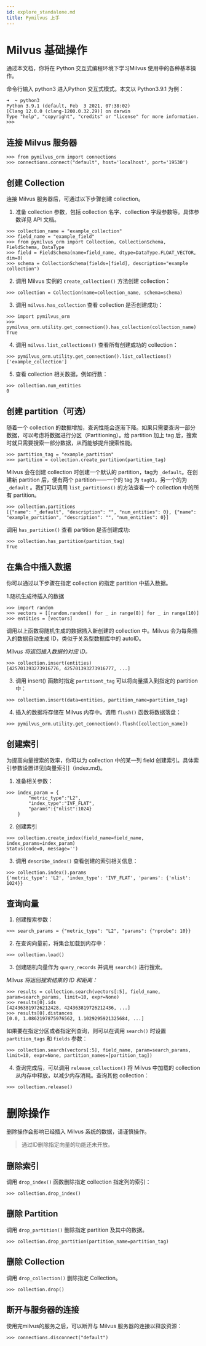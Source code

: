 ```yaml
---
id: explore_standalone.md
title: Pymilvus 上手
---
```


# Milvus 基础操作
通过本文档，你将在 Python 交互式编程环境下学习Milvus 使用中的各种基本操作。

命令行输入 python3 进入Python 交互式模式。本文以 Python3.9.1 为例：

```
➜  ~ python3
Python 3.9.1 (default, Feb  3 2021, 07:38:02)
[Clang 12.0.0 (clang-1200.0.32.29)] on darwin
Type "help", "copyright", "credits" or "license" for more information.
>>>
```
## 连接 Milvus 服务器

```
>>> from pymilvus_orm import connections
>>> connections.connect("default", host='localhost', port='19530')
```
## 创建 Collection
连接 Milvus 服务器后，可通过以下步骤创建 collection。

1. 准备 collection 参数，包括 collection 名字、collection 字段参数等。具体参数详见 API 文档。

```
>>> collection_name = "example_collection"
>>> field_name = "example_field"
>>> from pymilvus_orm import Collection, CollectionSchema, FieldSchema, DataType
>>> field = FieldSchema(name=field_name, dtype=DataType.FLOAT_VECTOR, dim=8)
>>> schema = CollectionSchema(fields=[field], description="example collection")
```
2. 调用 Milvus 实例的 `create_collection()` 方法创建 collection：

```
>>> collection = Collection(name=collection_name, schema=schema)
```
3. 调用 `milvus.has_collection` 查看 collection 是否创建成功：

```
>>> import pymilvus_orm
>>> pymilvus_orm.utility.get_connection().has_collection(collection_name)
True
```

4. 调用 `milvus.list_collections()` 查看所有创建成功的 collection：

```
>>> pymilvus_orm.utility.get_connection().list_collections()
['example_collection']
```

5. 查看 collection 相关数据，例如行数：
```
>>> collection.num_entities
0
```

## 创建 partition（可选）
随着一个 collection 的数据增加，查询性能会逐渐下降。如果只需要查询一部分数据，可以考虑将数据进行分区（Partitioning）。给 partition 加上 tag 后，搜索时就只需要搜索一部分数据，从而能够提升搜索性能。

```
>>> partition_tag = "example_partition"
>>> partition = collection.create_partition(partition_tag)
```
Milvus 会在创建 collection 时创建一个默认的 partition，tag为 `_default`。在创建新 partition 后，便有两个 partition——一个的 tag 为 `tag01`，另一个的为 `_default` 。我们可以调用 `list_partitions()` 的方法查看一个 collection 中的所有 partition。

```
>>> collection.partitions
[{"name": "_default", "description": "", "num_entities": 0}, {"name": "example_partition", "description": "", "num_entities": 0}]
```
调用 `has_partition()`  查看 partition 是否创建成功:

```
>>> collection.has_partition(partition_tag)
True
```
## 在集合中插入数据
你可以通过以下步骤在指定 collection 的指定 partition 中插入数据。

1.随机生成待插入的数据
```
>>> import random
>>> vectors = [[random.random() for _ in range(8)] for _ in range(10)]
>>> entities = [vectors]
```
调用以上函数将随机生成的数据插入新创建的 collection 中。Milvus 会为每条插入的数据自动生成 ID，类似于关系型数据库中的 autoID。

*Milvus 将返回插入数据的对应 ID。*

```
>>> collection.insert(entities)
[425701393273916776, 425701393273916777, ...]
```
3. 调用 insert() 函数时指定 `partitiont_tag` 可以将向量插入到指定的 partition 中：
```
>>> collection.insert(data=entities, partition_name=partition_tag)
```
4. 插入的数据将存储在 Milvus 内存中。调用 `flush()` 函数将数据落盘：

```
>>> pymilvus_orm.utility.get_connection().flush([collection_name])
```
## 创建索引
为提高向量搜索的效率，你可以为 collection 中的某一列 field 创建索引。具体索引参数设置详见[向量索引]（index.md)。

1. 准备相关参数：

```
>>> index_param = {
        "metric_type":"L2",
        "index_type":"IVF_FLAT",
        "params":{"nlist":1024}
    }
```
2. 创建索引
```
>>> collection.create_index(field_name=field_name, index_params=index_param)
Status(code=0, message='')
```
3. 调用 `describe_index()` 查看创建的索引相关信息：
```
>>> collection.index().params
{'metric_type': 'L2', 'index_type': 'IVF_FLAT', 'params': {'nlist': 1024}}
```
## 查询向量

1. 创建搜索参数：
```
>>> search_params = {"metric_type": "L2", "params": {"nprobe": 10}}
```
2. 在查询向量前，将集合加载到内存中：

```
>>> collection.load()
```
3. 创建随机向量作为 `query_records` 并调用 `search()` 进行搜索。

*Milvus 将返回搜索结果的 ID 和距离：*

```
>>> results = collection.search(vectors[:5], field_name, param=search_params, limit=10, expr=None)
>>> results[0].ids
[424363819726212428, 424363819726212436, ...]
>>> results[0].distances
[0.0, 1.0862197875976562, 1.1029295921325684, ...]
```
如果要在指定分区或者指定列查询，则可以在调用 `search()` 时设置`partition_tags` 和 `fields` 参数：
```
>>> collection.search(vectors[:5], field_name, param=search_params, limit=10, expr=None, partition_names=[partition_tag])
```
4. 查询完成后，可以调用 `release_collection()` 将 Milvus 中加载的 collection 从内存中释放，以减少内存消耗。查询其他 collection：

```
>>> collection.release()
```

# 删除操作

删除操作会影响已经插入 Milvus 系统的数据，请谨慎操作。

> 通过ID删除指定向量的功能还未开放。

## 删除索引
调用 `drop_index()` 函数删除指定 collection 指定列的索引：
```
>>> collection.drop_index()
```
## 删除 Partition
调用 `drop_partition()` 删除指定 partition 及其中的数据。
```
>>> collection.drop_partition(partition_name=partition_tag)
```

## 删除 Collection
调用 `drop_collection()` 删除指定 Collection。
```
>>> collection.drop()
```
## 断开与服务器的连接
使用完milvus的服务之后，可以断开与 Milvus 服务器的连接以释放资源：
```
>>> connections.disconnect("default")
```

